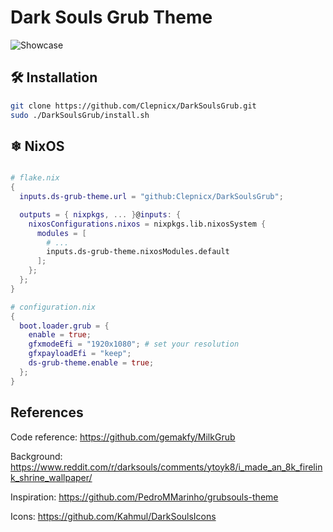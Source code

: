 # Dark Souls Grub Theme

![Showcase](./preview.jpg)

## 🛠️ Installation

```bash
git clone https://github.com/Clepnicx/DarkSoulsGrub.git
sudo ./DarkSoulsGrub/install.sh
```

## ❄ NixOS

```nix

# flake.nix
{
  inputs.ds-grub-theme.url = "github:Clepnicx/DarkSoulsGrub";

  outputs = { nixpkgs, ... }@inputs: {
    nixosConfigurations.nixos = nixpkgs.lib.nixosSystem {
      modules = [
        # ...
        inputs.ds-grub-theme.nixosModules.default
      ];
    };
  };
}

# configuration.nix
{
  boot.loader.grub = {
    enable = true;
    gfxmodeEfi = "1920x1080"; # set your resolution
    gfxpayloadEfi = "keep";
    ds-grub-theme.enable = true;
  };
}
```

## References

Code reference: <https://github.com/gemakfy/MilkGrub>

Background: <https://www.reddit.com/r/darksouls/comments/ytoyk8/i_made_an_8k_firelink_shrine_wallpaper/>

Inspiration: <https://github.com/PedroMMarinho/grubsouls-theme>

Icons: <https://github.com/Kahmul/DarkSoulsIcons>
